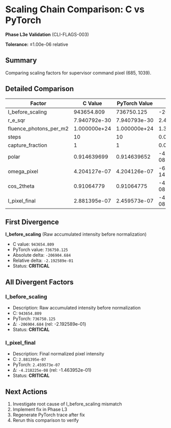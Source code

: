 # Scaling Chain Comparison: C vs PyTorch

**Phase L3e Validation** (CLI-FLAGS-003)

**Tolerance:** ≤1.00e-06 relative

## Summary

Comparing scaling factors for supervisor command pixel (685, 1039).

## Detailed Comparison

| Factor | C Value | PyTorch Value | Δ (abs) | Δ (rel) | Status |
|--------|---------|---------------|---------|---------|--------|
| I_before_scaling | 943654.809 | 736750.125 | -206904.684 | -2.192589e-01 | CRITICAL |
| r_e_sqr | 7.940792e-30 | 7.940793e-30 | 2.457168e-37 | +3.094361e-08 | PASS |
| fluence_photons_per_m2 | 1.000000e+24 | 1.000000e+24 | 1.384843e+16 | +1.384843e-08 | PASS |
| steps | 10 | 10 | 0.000000e+00 | +0.000000e+00 | PASS |
| capture_fraction | 1 | 1 | 0.000000e+00 | +0.000000e+00 | PASS |
| polar | 0.914639699 | 0.914639652 | -4.716915e-08 | -5.157129e-08 | PASS |
| omega_pixel | 4.204127e-07 | 4.204126e-07 | -6.596993e-14 | -1.569171e-07 | PASS |
| cos_2theta | 0.91064779 | 0.91064775 | -4.035018e-08 | -4.430931e-08 | PASS |
| I_pixel_final | 2.881395e-07 | 2.459573e-07 | -4.218225e-08 | -1.463952e-01 | CRITICAL |

## First Divergence

**I_before_scaling** (Raw accumulated intensity before normalization)

- C value: `943654.809`
- PyTorch value: `736750.125`
- Absolute delta: `-206904.684`
- Relative delta: `-2.192589e-01`
- Status: **CRITICAL**

## All Divergent Factors

### I_before_scaling
- Description: Raw accumulated intensity before normalization
- C: `943654.809`
- PyTorch: `736750.125`
- Δ: `-206904.684` (rel: -2.192589e-01)
- Status: **CRITICAL**

### I_pixel_final
- Description: Final normalized pixel intensity
- C: `2.881395e-07`
- PyTorch: `2.459573e-07`
- Δ: `-4.218225e-08` (rel: -1.463952e-01)
- Status: **CRITICAL**

## Next Actions

1. Investigate root cause of I_before_scaling mismatch
2. Implement fix in Phase L3
3. Regenerate PyTorch trace after fix
4. Rerun this comparison to verify